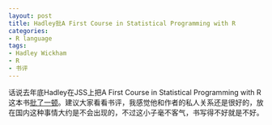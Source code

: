 ```yaml
---
layout: post
title: Hadley批A First Course in Statistical Programming with R
categories:
- R language
tags:
- Hadley Wickham
- R
- 书评
---
```


话说去年底Hadley在JSS上把A First Course in Statistical Programming with R这本书[批了一顿](http://www.jstatsoft.org/v28/b03/paper)。建议大家看看书评，我感觉他和作者的私人关系还是很好的，放在国内这种事情大约是不会出现的，不过这小子毫不客气，书写得不好就是不好。
